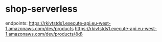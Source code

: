 # shop-serverless

endpoints:
https://rkivtstds1.execute-api.eu-west-1.amazonaws.com/dev/products
https://rkivtstds1.execute-api.eu-west-1.amazonaws.com/dev/products/{id}